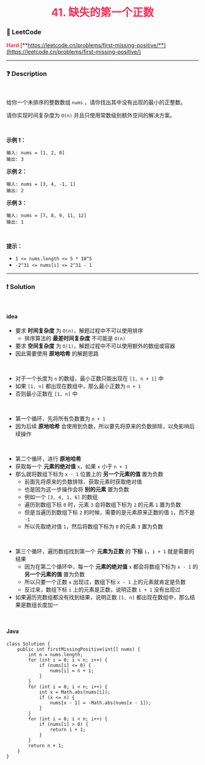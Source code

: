 <h1 style="text-align: center;"> <span style="color: #FF2D55;">41. 缺失的第一个正数</span> </h1>

### 🚀 LeetCode

<base target="_blank">

<span style="color: #FF2D55;">**Hard**</span> [**https://leetcode.cn/problems/first-missing-positive/**](https://leetcode.cn/problems/first-missing-positive/)

---

### ❓ Description

<br/>

给你一个未排序的整数数组 `nums` ，请你找出其中没有出现的最小的正整数。

请你实现时间复杂度为 `O(n)` 并且只使用常数级别额外空间的解决方案。

<br/>

**示例 1：**

```
输入: nums = [1, 2, 0]
输出: 3
```

**示例 2：**

```
输入: nums = [3, 4, -1, 1]
输出: 2
```

**示例 3：**

```
输入: nums = [7, 8, 9, 11, 12]
输出: 1
```

<br/>

**提示：**

* `1 <= nums.length <= 5 * 10^5`
* `-2^31 <= nums[i] <= 2^31 - 1`

---

### ❗ Solution

<br/>

#### idea

* 要求 **时间复杂度** 为 `O(n)`，解题过程中不可以使用排序
    * 排序算法的 **最差时间复杂度** 不可能是 `O(n)`
* 要求 **空间复杂度** 为 `O(1)`，解题过程中不可以使用额外的数组或容器
* 因此需要使用 **原地哈希** 的解题思路

<br/>

* 对于一个长度为 `n` 的数组，最小正数只能出现在 `[1, n + 1]` 中
* 如果 `[1, n]` 都出现在数组中，那么最小正数为 `n + 1`
* 否则最小正数在 `[1, n]` 中

<br/>

* 第一个循环，先将所有负数置为 `n + 1`
* 因为后续 **原地哈希** 会使用到负数，所以要先将原来的负数排除，以免影响后续操作

<br/>

* 第二个循环，进行 **原地哈希**
* 获取每一个 **元素的绝对值** `x`，如果 `x` 小于 `n + 1`
* 那么就将数组下标为 `x - 1` 位置上的 **另一个元素的值** 置为负数
    * 前面先将原来的负数排除、获取元素时获取绝对值
    * 也是因为这一步操作会将 **别的元素** 置为负数
    * 例如一个 `[3, 4, 1, 6]` 的数组
    * 遍历到数组下标 `0` 时，元素 `3` 会将数组下标为 `2` 的元素 `1` 置为负数
    * 但是当遍历到数组下标 `2` 的时候，需要的是元素原来正数的值 `1`，而不是 `-1`
    * 所以先取绝对值 `1`，然后将数组下标为 `0` 的元素 `3` 置为负数

<br/>

* 第三个循环，遍历数组找到第一个 **元素为正数** 的 **下标** `i`，`i + 1` 就是需要的结果
    * 因为在第二个循环中，每一个 **元素的绝对值** `x` 都会将数组下标为 `x - 1` 的 **另一个元素的值** 置为负数
    * 所以只要一个正数 `x` 出现过，数组下标 `x - 1` 上的元素就肯定是负数
    * 反过来，数组下标 `i` 上的元素是正数，说明正数 `i + 1` 没有出现过
* 如果遍历完数组都没有找到结果，说明正数 `[1, n]` 都出现在数组中，那么结果是数组长度加一

<br/>

#### Java

```
class Solution {
    public int firstMissingPositive(int[] nums) {
        int n = nums.length;
        for (int i = 0; i < n; i++) {
            if (nums[i] <= 0) {
                nums[i] = n + 1;
            }
        }
        for (int i = 0; i < n; i++) {
			int x = Math.abs(nums[i]);
            if (x <= n) {
                nums[x - 1] = -Math.abs(nums[x - 1]);
            }
        }
        for (int i = 0; i < n; i++) {
            if (nums[i] > 0) {
                return i + 1;
            }
        }
        return n + 1;
    }
}
```
